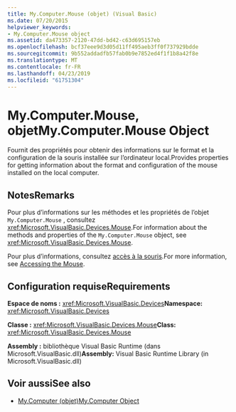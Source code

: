 ```yaml
---
title: My.Computer.Mouse (objet) (Visual Basic)
ms.date: 07/20/2015
helpviewer_keywords:
- My.Computer.Mouse object
ms.assetid: da473357-2120-47dd-bd42-c63d695157eb
ms.openlocfilehash: bcf37eee9d3d05d11ff495aeb3ff0f737929bdde
ms.sourcegitcommit: 9b552addadfb57fab0b9e7852ed4f1f1b8a42f8e
ms.translationtype: MT
ms.contentlocale: fr-FR
ms.lasthandoff: 04/23/2019
ms.locfileid: "61751304"
---
```

# <a name="mycomputermouse-object"></a><span data-ttu-id="b0684-102">My.Computer.Mouse, objet</span><span class="sxs-lookup"><span data-stu-id="b0684-102">My.Computer.Mouse Object</span></span>
<span data-ttu-id="b0684-103">Fournit des propriétés pour obtenir des informations sur le format et la configuration de la souris installée sur l’ordinateur local.</span><span class="sxs-lookup"><span data-stu-id="b0684-103">Provides properties for getting information about the format and configuration of the mouse installed on the local computer.</span></span>  
  
## <a name="remarks"></a><span data-ttu-id="b0684-104">Notes</span><span class="sxs-lookup"><span data-stu-id="b0684-104">Remarks</span></span>  
 <span data-ttu-id="b0684-105">Pour plus d’informations sur les méthodes et les propriétés de l’objet `My.Computer.Mouse` , consultez <xref:Microsoft.VisualBasic.Devices.Mouse>.</span><span class="sxs-lookup"><span data-stu-id="b0684-105">For information about the methods and properties of the `My.Computer.Mouse` object, see <xref:Microsoft.VisualBasic.Devices.Mouse>.</span></span>  
  
 <span data-ttu-id="b0684-106">Pour plus d’informations, consultez [accès à la souris](../../../visual-basic/developing-apps/programming/computer-resources/accessing-the-mouse.md).</span><span class="sxs-lookup"><span data-stu-id="b0684-106">For more information, see [Accessing the Mouse](../../../visual-basic/developing-apps/programming/computer-resources/accessing-the-mouse.md).</span></span>  
  
## <a name="requirements"></a><span data-ttu-id="b0684-107">Configuration requise</span><span class="sxs-lookup"><span data-stu-id="b0684-107">Requirements</span></span>  
 <span data-ttu-id="b0684-108">**Espace de noms :** <xref:Microsoft.VisualBasic.Devices></span><span class="sxs-lookup"><span data-stu-id="b0684-108">**Namespace:** <xref:Microsoft.VisualBasic.Devices></span></span>  
  
 <span data-ttu-id="b0684-109">**Classe :** <xref:Microsoft.VisualBasic.Devices.Mouse></span><span class="sxs-lookup"><span data-stu-id="b0684-109">**Class:** <xref:Microsoft.VisualBasic.Devices.Mouse></span></span>  
  
 <span data-ttu-id="b0684-110">**Assembly :** bibliothèque Visual Basic Runtime (dans Microsoft.VisualBasic.dll)</span><span class="sxs-lookup"><span data-stu-id="b0684-110">**Assembly:** Visual Basic Runtime Library (in Microsoft.VisualBasic.dll)</span></span>  
  
## <a name="see-also"></a><span data-ttu-id="b0684-111">Voir aussi</span><span class="sxs-lookup"><span data-stu-id="b0684-111">See also</span></span>

- [<span data-ttu-id="b0684-112">My.Computer (objet)</span><span class="sxs-lookup"><span data-stu-id="b0684-112">My.Computer Object</span></span>](../../../visual-basic/language-reference/objects/my-computer-object.md)
